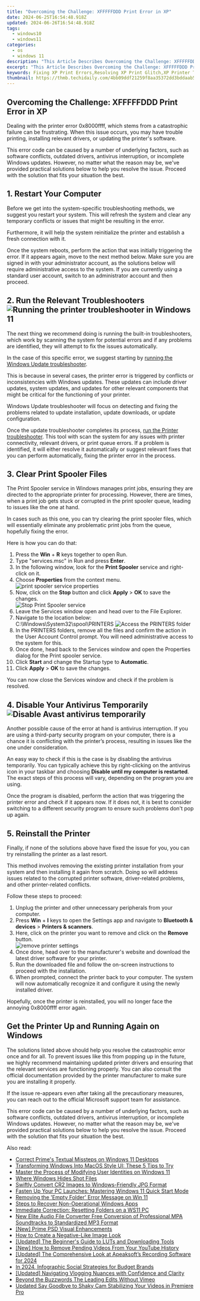 ```yaml
---
title: "Overcoming the Challenge: XFFFFFDDD Print Error in XP"
date: 2024-06-25T16:54:48.918Z
updated: 2024-06-26T16:54:48.918Z
tags:
  - windows10
  - windows11
categories:
  - os
  - windows 11
description: "This Article Describes Overcoming the Challenge: XFFFFFDDD Print Error in XP"
excerpt: "This Article Describes Overcoming the Challenge: XFFFFFDDD Print Error in XP"
keywords: Fixing XP Print Errors,Resolving XP Print Glitch,XP Printer Troubleshooting,XP Print Problem Solutions,XPS Print Issue Remediation,Correcting DDD Printer Error XP,XP Document Print Fault Fixes
thumbnail: https://thmb.techidaily.com/4bb09ddf21259f8aa35372dd3bddaab5a52e4c2f70a7e62b027db40747b04fa4.jpeg
---
```


## Overcoming the Challenge: XFFFFFDDD Print Error in XP

 Dealing with the printer error 0x8000ffff, which stems from a catastrophic failure can be frustrating. When this issue occurs, you may have trouble printing, installing relevant drivers, or updating the printer's software.

 This error code can be caused by a number of underlying factors, such as software conflicts, outdated drivers, antivirus interruption, or incomplete Windows updates. However, no matter what the reason may be, we've provided practical solutions below to help you resolve the issue. Proceed with the solution that fits your situation the best.

## 1\. Restart Your Computer

 Before we get into the system-specific troubleshooting methods, we suggest you restart your system. This will refresh the system and clear any temporary conflicts or issues that might be resulting in the error.

 Furthermore, it will help the system reinitialize the printer and establish a fresh connection with it.

 Once the system reboots, perform the action that was initially triggering the error. If it appears again, move to the next method below. Make sure you are signed in with your administrator account, as the solutions below will require administrative access to the system. If you are currently using a standard user account, switch to an administrator account and then proceed.

## 2\. Run the Relevant Troubleshooters ![Running the printer troubleshooter in Windows 11](https://static1.makeuseofimages.com/wordpress/wp-content/uploads/2022/08/printer-troubleshooter-1.jpg)

 The next thing we recommend doing is running the built-in troubleshooters, which work by scanning the system for potential errors and if any problems are identified, they will attempt to fix the issues automatically.

 In the case of this specific error, we suggest starting by [running the Windows Update troubleshooter](https://www.makeuseof.com/tag/resolve-windows-update-problems-5-easy-steps/).

 This is because in several cases, the printer error is triggered by conflicts or inconsistencies with Windows updates. These updates can include driver updates, system updates, and updates for other relevant components that might be critical for the functioning of your printer.

 Windows Update troubleshooter will focus on detecting and fixing the problems related to update installation, update downloads, or update configuration.

 Once the update troubleshooter completes its process, [run the Printer troubleshooter](https://www.makeuseof.com/windows-10-11-error-740-printer/). This tool with scan the system for any issues with printer connectivity, relevant drivers, or print queue errors. If a problem is identified, it will either resolve it automatically or suggest relevant fixes that you can perform automatically, fixing the printer error in the process.

## 3\. Clear Print Spooler Files

 The Print Spooler service in Windows manages print jobs, ensuring they are directed to the appropriate printer for processing. However, there are times, when a print job gets stuck or corrupted in the print spooler queue, leading to issues like the one at hand.

 In cases such as this one, you can try clearing the print spooler files, which will essentially eliminate any problematic print jobs from the queue, hopefully fixing the error.

 Here is how you can do that:

1. Press the **Win** \+ **R** keys together to open Run.
2. Type "services.msc" in Run and press **Enter**.
3. In the following window, look for the **Print Spooler** service and right-click on it.
4. Choose **Properties** from the context menu.  
![print spooler service properties](https://static1.makeuseofimages.com/wordpress/wp-content/uploads/2022/12/print-spooler-service-properties.jpg)
5. Now, click on the **Stop** button and click **Apply** \> **OK** to save the changes.  
![Stop Print Spooler service](https://static1.makeuseofimages.com/wordpress/wp-content/uploads/2023/05/stop-print-spooler-service.jpg)
6. Leave the Services window open and head over to the File Explorer.
7. Navigate to the location below:  
C:\Windows\System32\spool\PRINTERS ![Access the PRINTERS folder](https://static1.makeuseofimages.com/wordpress/wp-content/uploads/2023/05/printers-folder.jpg)
8. In the PRINTERS folders, remove all the files and confirm the action in the User Account Control prompt. You will need administrative access to the system for this.
9. Once done, head back to the Services window and open the Properties dialog for the Print spooler service.
10. Click **Start** and change the Startup type to **Automatic**.
11. Click **Apply** \> **OK** to save the changes.

 You can now close the Services window and check if the problem is resolved.

## 4\. Disable Your Antivirus Temporarily ![Disable Avast antivirus temporarily](https://static1.makeuseofimages.com/wordpress/wp-content/uploads/2022/07/disable-avast.jpg)

 Another possible cause of the error at hand is antivirus interruption. If you are using a third-party security program on your computer, there is a chance it is conflicting with the printer’s process, resulting in issues like the one under consideration.

 An easy way to check if this is the case is by disabling the antivirus temporarily. You can typically achieve this by right-clicking on the antivirus icon in your taskbar and choosing **Disable until my computer is restarted**. The exact steps of this process will vary, depending on the program you are using.

 Once the program is disabled, perform the action that was triggering the printer error and check if it appears now. If it does not, it is best to consider switching to a different security program to ensure such problems don't pop up again.

## 5\. Reinstall the Printer

 Finally, if none of the solutions above have fixed the issue for you, you can try reinstalling the printer as a last resort.

 This method involves removing the existing printer installation from your system and then installing it again from scratch. Doing so will address issues related to the corrupted printer software, driver-related problems, and other printer-related conflicts.

 Follow these steps to proceed:

1. Unplug the printer and other unnecessary peripherals from your computer.
2. Press **Win** \+ **I** keys to open the Settings app and navigate to **Bluetooth & devices** \> **Printers & scanners**.
3. Here, click on the printer you want to remove and click on the **Remove** button.  
![remove printer settings](https://static1.makeuseofimages.com/wordpress/wp-content/uploads/2022/06/remove-printer-settings.jpg)
4. Once done, head over to the manufacturer's website and download the latest driver software for your printer.
5. Run the downloaded file and follow the on-screen instructions to proceed with the installation.
6. When prompted, connect the printer back to your computer. The system will now automatically recognize it and configure it using the newly installed driver.

 Hopefully, once the printer is reinstalled, you will no longer face the annoying 0x8000ffff error again.

## Get the Printer Up and Running Again on Windows

 The solutions listed above should help you resolve the catastrophic error once and for all. To prevent issues like this from popping up in the future, we highly recommend maintaining updated printer drivers and ensuring that the relevant services are functioning properly. You can also consult the official documentation provided by the printer manufacturer to make sure you are installing it properly.

 If the issue re-appears even after taking all the precautionary measures, you can reach out to the official Microsoft support team for assistance.

 This error code can be caused by a number of underlying factors, such as software conflicts, outdated drivers, antivirus interruption, or incomplete Windows updates. However, no matter what the reason may be, we've provided practical solutions below to help you resolve the issue. Proceed with the solution that fits your situation the best.

<span class="atpl-alsoreadstyle">Also read:</span>
<div><ul>
<li><a href="https://win11-tips.techidaily.com/correct-primes-textual-missteps-on-windows-11-desktops/"><u>Correct Prime's Textual Missteps on Windows 11 Desktops</u></a></li>
<li><a href="https://win11-tips.techidaily.com/transforming-windows-into-macos-style-ui-these-5-tips-to-try/"><u>Transforming Windows Into MacOS Style UI: These 5 Tips to Try</u></a></li>
<li><a href="https://win11-tips.techidaily.com/master-the-process-of-modifying-user-identities-on-windows-11/"><u>Master the Process of Modifying User Identities on Windows 11</u></a></li>
<li><a href="https://win11-tips.techidaily.com/where-windows-hides-shot-files/"><u>Where Windows Hides Shot Files</u></a></li>
<li><a href="https://win11-tips.techidaily.com/swiftly-convert-cr2-images-to-windows-friendly-jpg-format/"><u>Swiftly Convert CR2 Images to Windows-Friendly JPG Format</u></a></li>
<li><a href="https://win11-tips.techidaily.com/fasten-up-your-pc-launches-mastering-windows-11-quick-start-mode/"><u>Fasten Up Your PC Launches: Mastering Windows 11 Quick Start Mode</u></a></li>
<li><a href="https://win11-tips.techidaily.com/removing-the-empty-folder-error-message-on-win-11/"><u>Removing the 'Empty Folder' Error Message on Win 11</u></a></li>
<li><a href="https://win11-tips.techidaily.com/steps-to-recover-non-operational-windows-apps/"><u>Steps to Recover Non-Operational Windows Apps</u></a></li>
<li><a href="https://win11-tips.techidaily.com/immediate-correction-resetting-folders-on-a-ws11-pc/"><u>Immediate Correction: Resetting Folders on a WS11 PC</u></a></li>
<li><a href="https://sound-tweaking.techidaily.com/new-elite-audio-file-converter-free-conversion-of-professional-mpa-soundtracks-to-standardized-mp3-format/"><u>New Elite Audio File Converter Free Conversion of Professional MPA Soundtracks to Standardized MP3 Format</u></a></li>
<li><a href="https://extra-skills.techidaily.com/new-prime-psd-visual-enhancements/"><u>[New] Prime PSD Visual Enhancements</u></a></li>
<li><a href="https://extra-information.techidaily.com/how-to-create-a-negative-like-image-look/"><u>How to Create a Negative-Like Image Look</u></a></li>
<li><a href="https://some-guidance.techidaily.com/updated-the-beginners-guide-to-luts-and-downloading-tools/"><u>[Updated] The Beginner's Guide to LUTs and Downloading Tools</u></a></li>
<li><a href="https://youtube-stream.techidaily.com/new-how-to-remove-pending-videos-from-your-youtube-history/"><u>[New] How to Remove Pending Videos From Your YouTube History</u></a></li>
<li><a href="https://screen-video-capture.techidaily.com/updated-the-comprehensive-look-at-apeaksofts-recording-software-for-2024/"><u>[Updated] The Comprehensive Look at Apeaksoft’s Recording Software for 2024</u></a></li>
<li><a href="https://youtube-stream.techidaily.com/in-2024-infographic-social-strategies-for-budget-brands/"><u>In 2024, Infographic  Social Strategies for Budget Brands</u></a></li>
<li><a href="https://facebook-record-videos.techidaily.com/updated-navigating-vlogging-nuances-with-confidence-and-clarity/"><u>[Updated] Navigating Vlogging Nuances with Confidence and Clarity</u></a></li>
<li><a href="https://vimeo-videos.techidaily.com/beyond-the-buzzwords-the-leading-edits-without-vimeo/"><u>Beyond the Buzzwords  The Leading Edits Without Vimeo</u></a></li>
<li><a href="https://smart-video-editing.techidaily.com/updated-say-goodbye-to-shaky-cam-stabilizing-your-videos-in-premiere-pro/"><u>Updated Say Goodbye to Shaky Cam Stabilizing Your Videos in Premiere Pro</u></a></li>
</ul></div>

<ins class="adsbygoogle"
      style="display:block"
      data-ad-client="ca-pub-7571918770474297"
      data-ad-slot="8358498916"
      data-ad-format="auto"
      data-full-width-responsive="true"></ins>